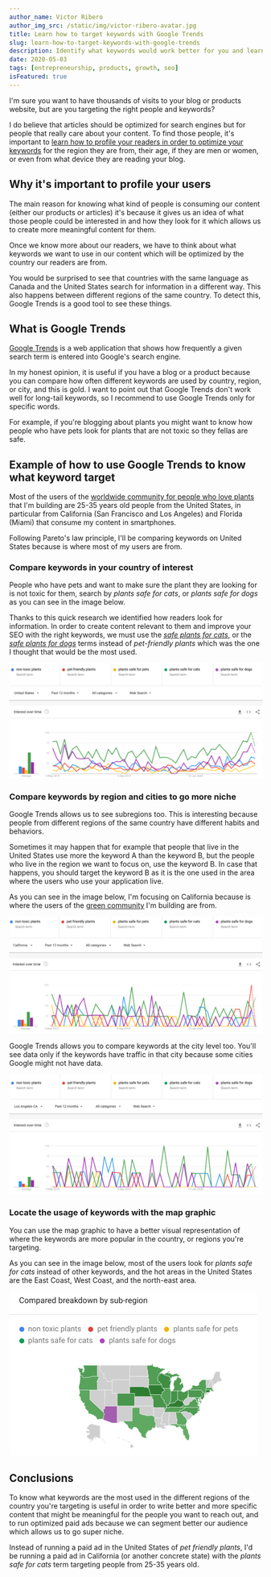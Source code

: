 ```yaml
---
author_name: Victor Ribero
author_img_src: /static/img/victor-ribero-avatar.jpg
title: Learn how to target keywords with Google Trends
slug: learn-how-to-target-keywords-with-google-trends
description: Identify what keywords would work better for you and learn how to segment your users with Google Trends by examples
date: 2020-05-03
tags: [entrepreneurship, products, growth, seo]
isFeatured: true
---
```


I'm sure you want to have thousands of visits to your blog or products website, but are you targeting the right people and keywords?

I do believe that articles should be optimized for search engines but for people that really care about your content. To find those people, it's important to [learn how to profile your readers in order to optimize your keywords](https://www.elrincondevictor.com/blog/improve-your-community-or-blog-seo-and-ux-with-metrics/) for the region they are from, their age, if they are men or women, or even from what device they are reading your blog.

## Why it's important to profile your users

The main reason for knowing what kind of people is consuming our content (either our products or articles) it's because it gives us an idea of what those people could be interested in and how they look for it which allows us to create more meaningful content for them.

Once we know more about our readers, we have to think about what keywords we want to use in our content which will be optimized by the country our readers are from.

You would be surprised to see that countries with the same language as Canada and the United States search for information in a different way. This also happens between different regions of the same country. To detect this, Google Trends is a good tool to see these things.

## What is Google Trends

[Google Trends](https://trends.google.com/trends/) is a web application that shows how frequently a given search term is entered into Google's search engine.

In my honest opinion, it is useful if you have a blog or a product because you can compare how often different keywords are used by country, region, or city, and this is gold. I want to point out that Google Trends don't work well for long-tail keywords, so I recommend to use Google Trends only for specific words.

For example, if you're blogging about plants you might want to know how people who have pets look for plants that are not toxic so they fellas are safe.

## Example of how to use Google Trends to know what keyword target

Most of the users of the [worldwide community for people who love plants](https://www.chooseyourplant.com) that I'm building are 25-35 years old people from the United States, in particular from California (San Francisco and Los Angeles) and Florida (Miami) that consume my content in smartphones.

Following Pareto's law principle, I'll be comparing keywords on United States because is where most of my users are from.

### Compare keywords in your country of interest

People who have pets and want to make sure the plant they are looking for is not toxic for them, search by *plants safe for cats*, or *plants safe for dogs* as you can see in the image below.

Thanks to this quick research we identified how readers look for information. In order to create content relevant to them and improve your SEO with the right keywords, we must use the *[safe plants for cats](https://www.chooseyourplant.com/plants/plants-safe-for-cats-and-for-dogs)*, or the *[safe plants for dogs](https://www.chooseyourplant.com/plants/plants-safe-for-cats-and-for-dogs)* terms instead of *pet-friendly plants* which was the one I thought that would be the most used.

![A graphic that compares the number of people who search by "non-toxic plants", "pet-friendly plants", "plants safe for pets", "plants safe for cats", and "plants safe for dogs". The search term "plants safe for cats" is the obvious winner](/static/img/learn-how-to-target-keywords-with-google-trends-1.png)

### Compare keywords by region and cities to go more niche

Google Trends allows us to see subregions too. This is interesting because people from different regions of the same country have different habits and behaviors.

Sometimes it may happen that for example that people that live in the United States use more the keyword A than the keyword B, but the people who live in the region we want to focus on, use the keyword B. In case that happens, you should target the keyword B as it is the one used in the area where the users who use your application live.

As you can see in the image below, I'm focusing on California because is where the users of the [green community](https://www.chooseyourplant.com/) I'm building are from.

<!-- image that shows the volume of searches by California -->
![A graphic that compares the number of people in California who search by "non-toxic plants", "pet-friendly plants", "plants safe for pets", "plants safe for cats", and "plants safe for dogs". The search term "plants safe for cats" is the obvious winner](/static/img/learn-how-to-target-keywords-with-google-trends-2.png)

Google Trends allows you to compare keywords at the city level too. You'll see data only if the keywords have traffic in that city because some cities Google might not have data.

<!-- image that shows the volume of searches by Los Angeles -->
![A graphic that compares the number of people in Los angeles, California who search by "non-toxic plants", "pet-friendly plants", "plants safe for pets", "plants safe for cats", and "plants safe for dogs". The search term "plants safe for cats" is the obvious winner](/static/img/learn-how-to-target-keywords-with-google-trends-3.png)


### Locate the usage of keywords with the map graphic

You can use the map graphic to have a better visual representation of where the keywords are more popular in the country, or regions you're targeting.

As you can see in the image below, most of the users look for *plants safe for cats* instead of other keywords, and the hot areas in the United States are the East Coast, West Coast, and the north-east area. 


<!-- image that shows the volume of searches in United States MAP -->
![A map of the United States divided by states showing which keyword is the most used of "non-toxic plants", "pet-friendly plants", "plants safe for pets", "plants safe for cats", and "plants safe for dogs". The East Coast, West Coast, and the north-east area are the regions with more people using the search term "plants safe for cats"](/static/img/learn-how-to-target-keywords-with-google-trends-4.png)

## Conclusions

To know what keywords are the most used in the different regions of the country you're targeting is useful in order to write better and more specific content that might be meaningful for the people you want to reach out, and to run optimized paid ads because we can segment better our audience which allows us to go super niche.

Instead of running a paid ad in the United States of *pet friendly plants*, I'd be running a paid ad in California (or another concrete state) with the *plants safe for cats* term targeting people from 25-35 years old.

